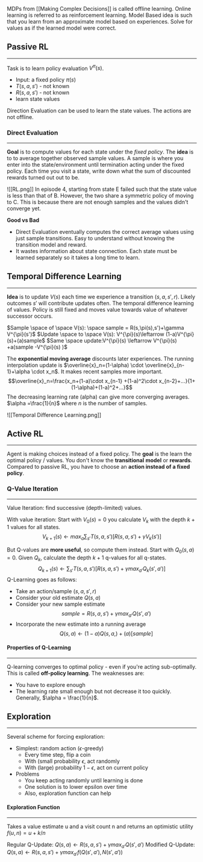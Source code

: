 MDPs from [[Making Complex Decisions]] is called offline learning. Online learning is referred to as reinforcement learning. Model Based idea is such that you learn from an approximate model based on experiences. Solve for values as if the learned model were correct. 

## Passive RL
____
Task is to learn policy evaluation $V^{\pi}(s)$. 
- Input: a fixed policy $\pi(s)$
- $T(s,a,s')$ - not known
- $R(s,a,s')$ - not known
- learn state values

Direction Evaluation can be used to learn the state values. The actions are not offline.
### Direct Evaluation
____
**Goal** is to compute values for each state under the *fixed policy*. The **idea** is to to average together observed sample values. A sample is where you enter into the state/environment until termination acting under the fixed policy. Each time you visit a state, write down what the sum of discounted rewards turned out out to be. 

![[RL.png]]
In episode 4, starting from state E failed such that the state value is less than that of B. However, the two share a symmetric policy of moving to C. This is because there are not enough samples and the values didn't converge yet. 

**Good vs Bad**
- Direct Evaluation eventually computes the correct average values using just sample transitions. Easy to understand without knowing the transition model and reward. 
- It wastes information about state connection. Each state must be learned separately so it takes a long time to learn.
## Temporal Difference Learning 
_____
**Idea** is to update $V(s)$ each time we experience a transition $(s, a, s', r)$. Likely outcomes $s'$ will contribute updates often. The temporal difference learning of values. Policy is still fixed and moves value towards value of whatever successor occurs. 

$Sample \space of \space V(s): \space sample = R(s,\pi(s),s')+\gamma V^{\pi}(s')$
$Update \space to \space V(s): V^{\pi}(s)\leftarrow (1-a)V^{\pi}(s)+(a)sample$
$Same \space update:V^{\pi}(s) \leftarrow V^{\pi}(s) +a(sample -V^{\pi}(s) )$

The **exponential moving average** discounts later experiences. The running interpolation update is $\overline{x}_n=(1-\alpha) \cdot \overline{x}_{n-1}+\alpha \cdot x_n$. It makes recent samples more important.
$$\overline{x}_n=\frac{x_n+(1-a)\cdot x_{n-1} +(1-a)^2\cdot x_{n-2}+...}{1+(1-\alpha)+(1-a)^2+...}$$
The decreasing learning rate (alpha) can give more converging averages. $\alpha =\frac{1}{n}$ where $n$ is the number of samples. 

![[Temporal Difference Learning.png]]
## Active RL
____
Agent is making choices instead of a fixed policy. The **goal** is the learn the optimal policy / values. You don't know the **transitional** **model** or **rewards**. Compared to passive RL, you have to choose an **action instead of a fixed policy**. 

### Q-Value Iteration
____
Value Iteration: find successive (depth-limited) values.

With value iteration: Start with $V_0(s)=0$ you calculate $V_k$ with the depth $k+1$ values for all states. 
$$V_{k+1}(s) \leftarrow max_a\sum_{s'}T(s,a,s')[R(s,a,s')+\gamma V_k(s')]$$

But Q-values are **more useful**, so compute them instead. Start with $Q_0(s,a)=0$. Given $Q_k$, calculate the depth $k+1$ q-values for all q-states. 
$$Q_{k+1}(s) \leftarrow \sum_{s'}T(s,a,s')[R(s,a,s')+\gamma max_{a'}Q_k(s',a')]$$
Q-Learning goes as follows: 
- Take an action/sample $(s,a,s',r)$
- Consider your old estimate $Q(s,a)$
- Consider your new sample estimate  $$sample = R(s,a,s')+\gamma max_{a'}Q(s',a')$$
- Incorporate the new estimate into a running average$$Q(s,a) \leftarrow (1-a)Q(s,a,)+(a)[sample]$$
#### Properties of Q-Learning
____
Q-learning converges to optimal policy - even if you're acting sub-optimally. This is called **off-policy learning**. The weaknesses are: 
- You have to explore enough
- The learning rate small enough but not decrease it too quickly. Generally, $\alpha = \frac{1}{n}$. 


## Exploration
____
Several scheme for forcing exploration:
- Simplest: random action ($\epsilon$-greedy)
	- Every time step, flip a coin
	- With (small probability $\epsilon$, act randomly
	- With (large) probability $1-\epsilon$, act on current policy
- Problems
	- You keep acting randomly until learning is done
	- One solution is to lower epsilon over time
	- Also, exploration function can help   


#### Exploration Function
____
Takes a value estimate u and a visit count n and returns an optimistic utility $f(u,n)=u+k/n$ 

Regular Q-Update: $Q(s,a) \leftarrow R(s,a,s') + \gamma max_{a'}Q(s',a')$
Modified Q-Update: $Q(s,a) \leftarrow R(s,a,s') + \gamma max_{a'} f(Q(s',a'),N(s',a'))$
